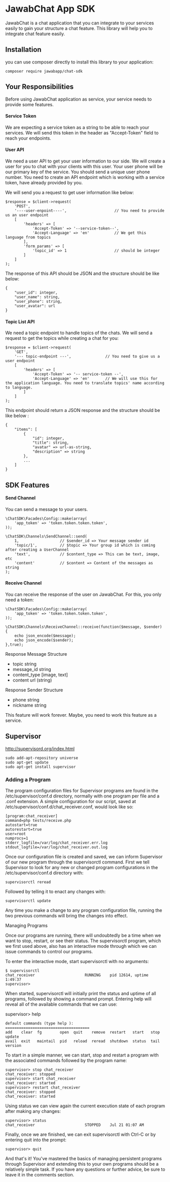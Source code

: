 # JawabChat App SDK

JawabChat is a chat application that you can integrate to your services easily to gain your structure a chat feature. This library will help you to integrate chat feature easily.

## Installation

you can use composer directly to install this library to your application:

```
composer require jawabapp/chat-sdk
```

## Your Responsibilities

Before using JawabChat application as service, your service needs to provide some features.

#### Service Token

We are expecting a service token as a string to be able to reach your services. We will send this token in the header as "Accept-Token" field to reach your endpoints.

#### User API

We need a user API to get your user information to our side. We will create a user for you to chat with your clients with this user.
Your user phone will be our primary key of the service. You should send a unique user phone number.
You need to create an API endpoint which is working with a service token, have already provided by you.

We will send you a request to get user information like below:

```
$response = $client->request(
    'POST',
    '----user-enpoint----',                     // You need to provide us an user endpoint
    [
        'headers' => [
            'Accept-Token' => '--service-token--',
            'Accept-Language' => 'en'           // We get this language from topics
        ],
        'form_params' => [
            'topic_id' => 1                     // should be integer
        ]
    ]
);
```

The response of this API should be JSON and the structure should be like below:

```
{
    "user_id": integer,
    "user_name": string,
    "user_phone": string,
    "user_avatar": url
}
```

#### Topic List API

We need a topic endpoint to handle topics of the chats. We will send a request to get the topics while creating a chat for you:

```
$response = $client->request(
    'GET',
    '--- topic-endpoint ---',               // You need to give us a user endpoint
    [
        'headers' => [
            'Accept-Token' => '-- service-token --',
            'Accept-Language' => 'en'       // We will use this for the application language. You need to translate topics' name according to language.
        ]
    ]
);
```

This endpoint should return a JSON response and the structure should be like below :

```
{
    "items": [
        {
            "id": integer,
            "title": string,
            "avatar" => url-as-string,
            "description" => string
        },
        ...
    ]
}
```

## SDK Features

#### Send Channel

You can send a message to your users.

```
\ChatSDK\Facades\Config::make(array(
    'app_token' => 'token.token.token.token',
));

\ChatSDK\Channels\SendChannel::send(
    1,                  // $sender_id => Your message sender id
    'topic/1',          // $topic => Your group id which is coming after creating a UserChannel
    'text',             // $content_type => This can be text, image, etc
    'content'           // $content => Content of the messages as string
);
```

#### Receive Channel

You can receive the response of the user on JawabChat. For this, you only need a token:

```
\ChatSDK\Facades\Config::make(array(
    'app_token' => 'token.token.token.token',
));

\ChatSDK\Channels\ReceiveChannel::receive(function($message, $sender) {
    echo json_encode($message);
    echo json_encode($sender);
},true);
```

Response Message Structure

 - topic            string
 - message_id       string
 - content_type     [image, text]
 - content          url (string)

Response Sender Structure

 - phone            string
 - nickname         string

This feature will work forever. Maybe, you need to work this feature as a service.


## Supervisor
http://supervisord.org/index.html
```
sudo add-apt-repository universe
sudo apt-get update
sudo apt-get install supervisor
```

### Adding a Program
The program configuration files for Supervisor programs are found in the /etc/supervisor/conf.d directory, normally with one program per file and a .conf extension. 
A simple configuration for our script, saved at /etc/supervisor/conf.d/chat_receiver.conf, would look like so:

```
[program:chat_receiver]
command=php tests/receive.php
autostart=true
autorestart=true
user=root
numprocs=1
stderr_logfile=/var/log/chat_receiver.err.log
stdout_logfile=/var/log/chat_receiver.out.log
```
Once our configuration file is created and saved, we can inform Supervisor of our new program through the supervisorctl command. First we tell Supervisor to look for any new or changed program configurations in the /etc/supervisor/conf.d directory with:
```
supervisorctl reread
```
Followed by telling it to enact any changes with:
```
supervisorctl update
```
Any time you make a change to any program configuration file, running the two previous commands will bring the changes into effect. 

Managing Programs

Once our programs are running, there will undoubtedly be a time when we want to stop, restart, or see their status. The supervisorctl program, which we first used above, also has an interactive mode through which we can issue commands to control our programs.

To enter the interactive mode, start supervisorctl with no arguments:
```
$ supervisorctl
chat_receiver                      RUNNING    pid 12614, uptime 1:49:37
supervisor>
```
When started, supervisorctl will initially print the status and uptime of all programs, followed by showing a command prompt. Entering help will reveal all of the available commands that we can use:

supervisor> help
```
default commands (type help ):
=====================================
add    clear  fg        open  quit    remove  restart   start   stop  update
avail  exit   maintail  pid   reload  reread  shutdown  status  tail  version
```

To start in a simple manner, we can start, stop and restart a program with the associated commands followed by the program name:
```
supervisor> stop chat_receiver
chat_receiver: stopped
supervisor> start chat_receiver
chat_receiver: started
supervisor> restart chat_receiver
chat_receiver: stopped
chat_receiver: started
```

Using status we can view again the current execution state of each program after making any changes:
```
supervisor> status
chat_receiver                      STOPPED    Jul 21 01:07 AM
```
Finally, once we are finished, we can exit supervisorctl with Ctrl-C or by entering quit into the prompt:
```
supervisor> quit
```
And that's it! You've mastered the basics of managing persistent programs through Supervisor and extending this to your own programs should be a relatively simple task. If you have any questions or further advice, be sure to leave it in the comments section.
